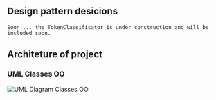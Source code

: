 
## Design pattern desicions
 
	Soon ... the TokenClassificator is under construction and will be included soon.

## Architeture of project

### UML Classes OO

![UML Diagram Classes OO](OOfinalProjectEthereum.jpeg "UML Classes Object Oriented")

